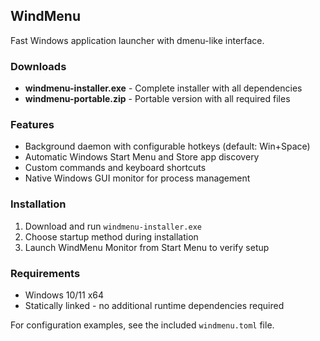 ## WindMenu

Fast Windows application launcher with dmenu-like interface.
        
### Downloads
- **windmenu-installer.exe** - Complete installer with all dependencies
- **windmenu-portable.zip** - Portable version with all required files
        
### Features
- Background daemon with configurable hotkeys (default: Win+Space)
- Automatic Windows Start Menu and Store app discovery
- Custom commands and keyboard shortcuts
- Native Windows GUI monitor for process management
        
### Installation
1. Download and run `windmenu-installer.exe`
2. Choose startup method during installation
3. Launch WindMenu Monitor from Start Menu to verify setup
        
### Requirements
- Windows 10/11 x64
- Statically linked - no additional runtime dependencies required
        
For configuration examples, see the included `windmenu.toml` file.
